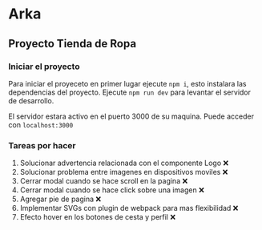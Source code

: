 # Arka

## Proyecto Tienda de Ropa

### Iniciar el proyecto

Para iniciar el proyeceto en primer lugar ejecute `npm i`, esto instalara las dependencias del proyecto. Ejecute `npm run dev` para levantar el servidor de desarrollo.

El servidor estara activo en el puerto 3000 de su maquina. Puede acceder con `localhost:3000`

### Tareas por hacer

1. Solucionar advertencia relacionada con el componente Logo ❌
2. Solucionar problema entre imagenes en dispositivos moviles ❌
3. Cerrar modal cuando se hace scroll en la pagina ❌
4. Cerrar modal cuando se hace click sobre una imagen ❌
5. Agregar pie de pagina ❌
6. Implementar SVGs con plugin de webpack para mas flexibilidad ❌
7. Efecto hover en los botones de cesta y perfil ❌

